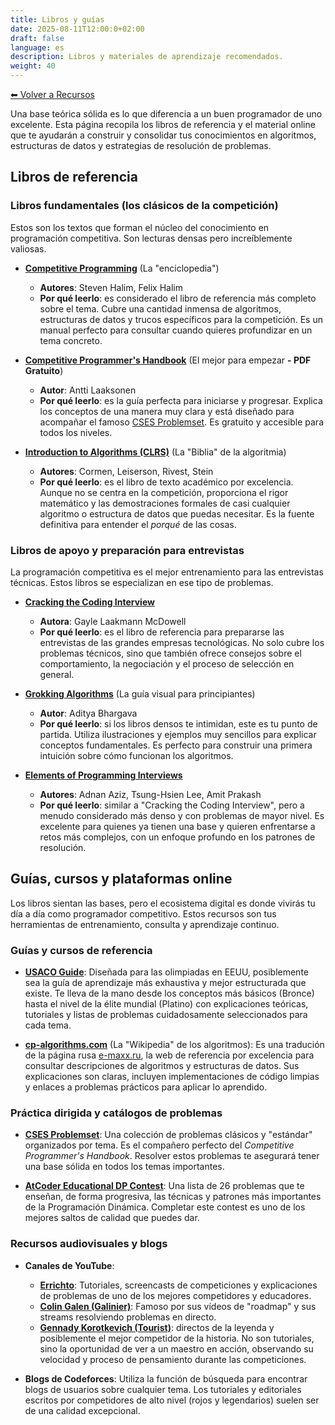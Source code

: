 ```yaml
---
title: Libros y guías
date: 2025-08-11T12:00:0+02:00
draft: false
language: es
description: Libros y materiales de aprendizaje recomendados.
weight: 40
---
```


[⬅ Volver a Recursos](../)


Una base teórica sólida es lo que diferencia a un buen programador de uno excelente. Esta página recopila los libros de referencia y el material online que te ayudarán a construir y consolidar tus conocimientos en algoritmos, estructuras de datos y estrategias de resolución de problemas.


## Libros de referencia


### Libros fundamentales (los clásicos de la competición)

Estos son los textos que forman el núcleo del conocimiento en programación competitiva. Son lecturas densas pero increíblemente valiosas.

- **[Competitive Programming](https://cpbook.net/)** (La "enciclopedia")
  - **Autores**: Steven Halim, Felix Halim
  - **Por qué leerlo**: es considerado el libro de referencia más completo sobre el tema. Cubre una cantidad inmensa de algoritmos, estructuras de datos y trucos específicos para la competición. Es un manual perfecto para consultar cuando quieres profundizar en un tema concreto.

- **[Competitive Programmer's Handbook](https://cses.fi/book/book.pdf)** (El mejor para empezar **- PDF Gratuito**)
  - **Autor**: Antti Laaksonen
  - **Por qué leerlo**: es la guía perfecta para iniciarse y progresar. Explica los conceptos de una manera muy clara y está diseñado para acompañar el famoso [CSES Problemset](https://cses.fi/problemset/). Es gratuito y accesible para todos los niveles.

- **[Introduction to Algorithms (CLRS)](https://mitpress.mit.edu/9780262046305/introduction-to-algorithms/)** (La "Biblia" de la algoritmia)
  - **Autores**: Cormen, Leiserson, Rivest, Stein
  - **Por qué leerlo**: es el libro de texto académico por excelencia. Aunque no se centra en la competición, proporciona el rigor matemático y las demostraciones formales de casi cualquier algoritmo o estructura de datos que puedas necesitar. Es la fuente definitiva para entender el *porqué* de las cosas.
<!-- Por qué está comentado?
- **[The Algorithm Design Manual](http://www.algorist.com/)** (La guía práctica)
  - **Autor**: Steven S. Skiena
  - **Por qué leerlo**: este libro destaca por su enfoque práctico. La primera mitad es un catálogo de problemas algorítmicos y la segunda es un impresionante catálogo de algoritmos ("The Hitchhiker's Guide to Algorithms") donde Skiena te cuenta, desde la experiencia, qué problemas resuelve cada uno y dónde encontrar las mejores implementaciones. -->


### Libros de apoyo y preparación para entrevistas

La programación competitiva es el mejor entrenamiento para las entrevistas técnicas. Estos libros se especializan en ese tipo de problemas.

- **[Cracking the Coding Interview](http://www.crackingthecodinginterview.com/)**
  - **Autora**: Gayle Laakmann McDowell
  - **Por qué leerlo**: es el libro de referencia para prepararse las entrevistas de las grandes empresas tecnológicas. No solo cubre los problemas técnicos, sino que también ofrece consejos sobre el comportamiento, la negociación y el proceso de selección en general.

- **[Grokking Algorithms](https://www.manning.com/books/grokking-algorithms)** (La guía visual para principiantes)
  - **Autor**: Aditya Bhargava
  - **Por qué leerlo**: si los libros densos te intimidan, este es tu punto de partida. Utiliza ilustraciones y ejemplos muy sencillos para explicar conceptos fundamentales. Es perfecto para construir una primera intuición sobre cómo funcionan los algoritmos.

- **[Elements of Programming Interviews](http://elementsofprogramminginterviews.com/)**
  - **Autores**: Adnan Aziz, Tsung-Hsien Lee, Amit Prakash
  - **Por qué leerlo**: similar a "Cracking the Coding Interview", pero a menudo considerado más denso y con problemas de mayor nivel. Es excelente para quienes ya tienen una base y quieren enfrentarse a retos más complejos, con un enfoque profundo en los patrones de resolución.


## Guías, cursos y plataformas online

Los libros sientan las bases, pero el ecosistema digital es donde vivirás tu día a día como programador competitivo. Estos recursos son tus herramientas de entrenamiento, consulta y aprendizaje continuo.


### Guías y cursos de referencia

- **[USACO Guide](https://usaco.guide/)**: Diseñada para las olimpiadas en EEUU, posiblemente sea la guía de aprendizaje más exhaustiva y mejor estructurada que existe. Te lleva de la mano desde los conceptos más básicos (Bronce) hasta el nivel de la élite mundial (Platino) con explicaciones teóricas, tutoriales y listas de problemas cuidadosamente seleccionados para cada tema.

- **[cp-algorithms.com](https://cp-algorithms.com/)** (La "Wikipedia" de los algoritmos): Es una tradución de la página rusa [e-maxx.ru](https://e-maxx.ru/algo), la web de referencia por excelencia para consultar descripciones de algoritmos y estructuras de datos. Sus explicaciones son claras, incluyen implementaciones de código limpias y enlaces a problemas prácticos para aplicar lo aprendido.


### Práctica dirigida y catálogos de problemas

- **[CSES Problemset](https://cses.fi/problemset/)**: Una colección de problemas clásicos y "estándar" organizados por tema. Es el compañero perfecto del *Competitive Programmer's Handbook*. Resolver estos problemas te asegurará tener una base sólida en todos los temas importantes.

- **[AtCoder Educational DP Contest](https://atcoder.jp/contests/dp)**: Una lista de 26 problemas que te enseñan, de forma progresiva, las técnicas y patrones más importantes de la Programación Dinámica. Completar este contest es uno de los mejores saltos de calidad que puedes dar.


### Recursos audiovisuales y blogs

- **Canales de YouTube**:
  - **[Errichto](https://www.youtube.com/c/Errichto)**: Tutoriales, screencasts de competiciones y explicaciones de problemas de uno de los mejores competidores y educadores.
  - **[Colin Galen (Galinier)](hhttps://www.youtube.com/@ColinGalen)**: Famoso por sus vídeos de "roadmap" y sus streams resolviendo problemas en directo.
  - **[Gennady Korotkevich (Tourist)](https://www.youtube.com/@que_tourist)**: directos de la leyenda y posiblemente el mejor competidor de la historia. No son tutoriales, sino la oportunidad de ver a un maestro en acción, observando su velocidad y proceso de pensamiento durante las competiciones.

- **Blogs de Codeforces**: Utiliza la función de búsqueda para encontrar blogs de usuarios sobre cualquier tema. Los tutoriales y editoriales escritos por competidores de alto nivel (rojos y legendarios) suelen ser de una calidad excepcional.
